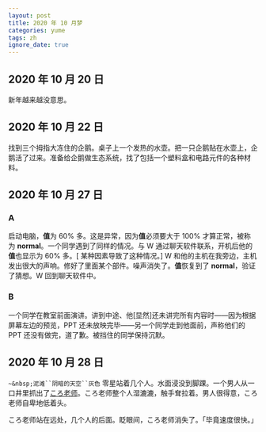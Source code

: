 ```yaml
---
layout: post
title: 2020 年 10 月梦
categories: yume
tags: zh
ignore_date: true
---
```

## 2020 年 10 月 20 日

新年越来越没意思。

## 2020 年 10 月 22 日

找到三个拇指大冻住的企鹅。桌子上一个发热的水壶。把一只企鹅贴在水壶上，企鹅活了过来。准备给企鹅做生态系统，找了包括一个塑料盒和电路元件的各种材料。

## 2020 年 10 月 27 日

### A

启动电脑，**值**为 $60\%$ 多。这是异常，因为**值**必须要大于 $100\%$ 才算正常，被称为 **normal**。一个同学遇到了同样的情况。与 W 通过聊天软件联系，开机后他的**值**也显示为 $60\%$ 多。[ 某种因素导致了这种情况。] W 和他的主机在我旁边，主机发出很大的声响。修好了里面某个部件。噪声消失了。**值**恢复到了 **normal**，验证了猜想。W 回到聊天软件中。

### B

一个同学在教室前面演讲。讲到中途、他[显然]还未讲完所有内容时——因为根据屏幕左边的预览，PPT 还未放映完毕——另一个同学走到他面前，声称他们的 PPT 还没有做完，道了歉。被挡住的同学保持沉默。

## 2020 年 10 月 28 日

`~&nbsp;泥滩``阴暗的天空``灰色` 零星站着几个人。水面浸没到脚踝。一个男人从一口井里抓出了[ころ老师](https://zh.wikipedia.org/wiki/%E6%9A%97%E6%AE%BA%E6%95%99%E5%AE%A4)。ころ老师整个人湿漉漉，触手耷拉着。男人很得意，ころ老师自卑地低着头。

ころ老师站在远处，几个人的后面。眨眼间，ころ老师消失了。「毕竟速度很快。」
